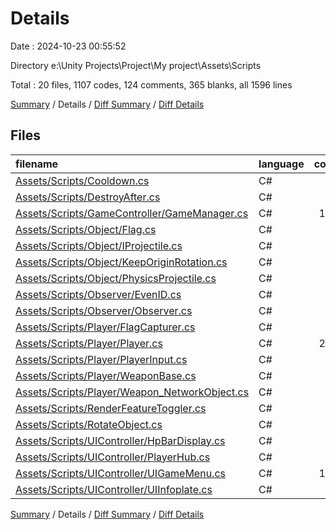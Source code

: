 # Details

Date : 2024-10-23 00:55:52

Directory e:\\Unity Projects\\Project\\My project\\Assets\\Scripts

Total : 20 files,  1107 codes, 124 comments, 365 blanks, all 1596 lines

[Summary](results.md) / Details / [Diff Summary](diff.md) / [Diff Details](diff-details.md)

## Files
| filename | language | code | comment | blank | total |
| :--- | :--- | ---: | ---: | ---: | ---: |
| [Assets/Scripts/Cooldown.cs](/Assets/Scripts/Cooldown.cs) | C# | 16 | 0 | 7 | 23 |
| [Assets/Scripts/DestroyAfter.cs](/Assets/Scripts/DestroyAfter.cs) | C# | 19 | 3 | 6 | 28 |
| [Assets/Scripts/GameController/GameManager.cs](/Assets/Scripts/GameController/GameManager.cs) | C# | 117 | 14 | 44 | 175 |
| [Assets/Scripts/Object/Flag.cs](/Assets/Scripts/Object/Flag.cs) | C# | 24 | 0 | 5 | 29 |
| [Assets/Scripts/Object/IProjectile.cs](/Assets/Scripts/Object/IProjectile.cs) | C# | 7 | 0 | 2 | 9 |
| [Assets/Scripts/Object/KeepOriginRotation.cs](/Assets/Scripts/Object/KeepOriginRotation.cs) | C# | 17 | 1 | 5 | 23 |
| [Assets/Scripts/Object/PhysicsProjectile.cs](/Assets/Scripts/Object/PhysicsProjectile.cs) | C# | 92 | 14 | 36 | 142 |
| [Assets/Scripts/Observer/EvenID.cs](/Assets/Scripts/Observer/EvenID.cs) | C# | 6 | 0 | 4 | 10 |
| [Assets/Scripts/Observer/Observer.cs](/Assets/Scripts/Observer/Observer.cs) | C# | 35 | 0 | 8 | 43 |
| [Assets/Scripts/Player/FlagCapturer.cs](/Assets/Scripts/Player/FlagCapturer.cs) | C# | 27 | 0 | 8 | 35 |
| [Assets/Scripts/Player/Player.cs](/Assets/Scripts/Player/Player.cs) | C# | 289 | 35 | 99 | 423 |
| [Assets/Scripts/Player/PlayerInput.cs](/Assets/Scripts/Player/PlayerInput.cs) | C# | 54 | 10 | 20 | 84 |
| [Assets/Scripts/Player/WeaponBase.cs](/Assets/Scripts/Player/WeaponBase.cs) | C# | 46 | 7 | 19 | 72 |
| [Assets/Scripts/Player/Weapon_NetworkObject.cs](/Assets/Scripts/Player/Weapon_NetworkObject.cs) | C# | 44 | 22 | 17 | 83 |
| [Assets/Scripts/RenderFeatureToggler.cs](/Assets/Scripts/RenderFeatureToggler.cs) | C# | 15 | 0 | 4 | 19 |
| [Assets/Scripts/RotateObject.cs](/Assets/Scripts/RotateObject.cs) | C# | 39 | 0 | 7 | 46 |
| [Assets/Scripts/UIController/HpBarDisplay.cs](/Assets/Scripts/UIController/HpBarDisplay.cs) | C# | 32 | 0 | 11 | 43 |
| [Assets/Scripts/UIController/PlayerHub.cs](/Assets/Scripts/UIController/PlayerHub.cs) | C# | 61 | 1 | 16 | 78 |
| [Assets/Scripts/UIController/UIGameMenu.cs](/Assets/Scripts/UIController/UIGameMenu.cs) | C# | 127 | 13 | 34 | 174 |
| [Assets/Scripts/UIController/UIInfoplate.cs](/Assets/Scripts/UIController/UIInfoplate.cs) | C# | 40 | 4 | 13 | 57 |

[Summary](results.md) / Details / [Diff Summary](diff.md) / [Diff Details](diff-details.md)